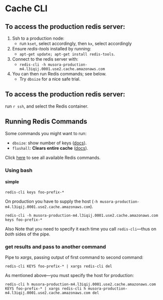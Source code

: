 
Cache CLI
===========================


To access the **production** redis server:
------------------------------------------

1. Ssh to a production node:
    * run `kset`, select accordingly, then `kx`, select accordingly
1. Ensure *redis-tools* installed by running: 
    * `apt-get update; apt-get install redis-tools`.
1. Connect to the redis server with: 
    * `redis-cli -h musora-production-m4.l3iqij.0001.use2.cache.amazonaws.com`
1. You can then run Redis commands; see below.
    * Try `dbsize` for a nice safe trial.


To access the **production** redis server:
------------------------------------------

run `r ssh`, and select the Redis container.


Running Redis Commands
-------------------------------------------

Some commands you might want to run:

* `dbsize`: show number of keys ([docs](https://redis.io/commands/dbsize)).
* `flushall`: **Clears entire cache** ([docs](https://redis.io/commands/flushall)).

Click [here](https://redis.io/commands) to see all available Redis commands.

### Using bash


#### simple

```
redis-cli keys foo-prefix-*
```

On production you have to supply the host (`-h musora-production-m4.l3iqij.0001.use2.cache.amazonaws.com`).

```
redis-cli -h musora-production-m4.l3iqij.0001.use2.cache.amazonaws.com keys foo-prefix-*
```

Also Note that you need to specify it each time you call `redis-cli`—thus on *both* sides of the pipe.


### get results and pass to another command

Pipe to *xargs*, passing output of first command to second command:


```
redis-cli KEYS foo-prefix-* | xargs redis-cli del
```

As mentioned above—you must specify the host for production:

```
redis-cli h musora-production-m4.l3iqij.0001.use2.cache.amazonaws.com KEYS foo-prefix-* | xargs redis-cli h musora-production-m4.l3iqij.0001.use2.cache.amazonaws.com del
```
